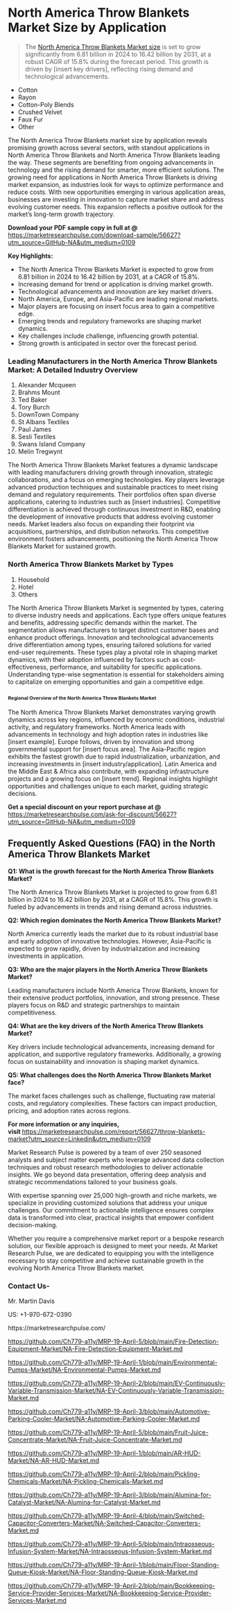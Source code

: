 <h1>North America Throw Blankets Market&nbsp;Size by Application</h1><blockquote><p>The <a href="https://marketresearchpulse.com/download-sample/56627?utm_source=GitHub-NA&amp;utm_medium=0109">North America Throw Blankets Market size</a> is set to grow significantly from 6.81 billion in 2024 to 16.42 billion by 2031, at a robust CAGR of 15.8% during the forecast period. This growth is driven by [insert key drivers], reflecting rising demand and technological advancements.</p></blockquote><ul><li>Cotton <li> Rayon <li> Cotton-Poly Blends <li> Crushed Velvet <li> Faux Fur <li> Other</li></ul><p>The North America Throw Blankets market size by application reveals promising growth across several sectors, with standout applications in North America Throw Blankets and North America Throw Blankets leading the way. These segments are benefiting from ongoing advancements in technology and the rising demand for smarter, more efficient solutions. The growing need for applications in North America Throw Blankets is driving market expansion, as industries look for ways to optimize performance and reduce costs. With new opportunities emerging in various application areas, businesses are investing in innovation to capture market share and address evolving customer needs. This expansion reflects a positive outlook for the market’s long-term growth trajectory.</p><p><strong>Download your PDF sample copy in full at @ </strong><a href="https://marketresearchpulse.com/download-sample/56627?utm_source=GitHub-NA&amp;utm_medium=0109">https://marketresearchpulse.com/download-sample/56627?utm_source=GitHub-NA&amp;utm_medium=0109</a></p><p><strong>Key Highlights: </strong></p><ul><li>The North America Throw Blankets Market is expected to grow from 6.81 billion in 2024 to 16.42 billion by 2031, at a CAGR of 15.8%.</li><li>Increasing demand for trend or application is driving market growth.</li><li>Technological advancements and innovation are key market drivers.</li><li>North America, Europe, and Asia-Pacific are leading regional markets.</li><li>Major players are focusing on insert focus area to gain a competitive edge.</li><li>Emerging trends and regulatory frameworks are shaping market dynamics.</li><li>Key challenges include challenge, influencing growth potential.</li><li>Strong growth is anticipated in sector over the forecast period.</li></ul><h3>Leading Manufacturers in the North America Throw Blankets Market: A Detailed Industry Overview</h3><ol><li>Alexander Mcqueen</li><li>Brahms Mount</li><li>Ted Baker</li><li>Tory Burch</li><li>DownTown Company</li><li>St Albans Textiles</li><li>Paul James</li><li>Sesli Textiles</li><li>Swans Island Company</li><li>Melin Tregwynt</li></ol><div class="flex max-w-full flex-col flex-grow"><div class="min-h-8 text-message flex w-full flex-col items-end gap-2 whitespace-normal break-words [.text-message+&amp;]:mt-5" dir="auto" data-message-author-role="assistant" data-message-id="fd8432e4-4910-450d-b182-61b7bfb0a01f" data-message-model-slug="gpt-4o"><div class="flex w-full flex-col gap-1 empty:hidden first:pt-[3px]"><div class="markdown prose w-full break-words dark:prose-invert light"><p>The North America Throw Blankets Market features a dynamic landscape with leading manufacturers driving growth through innovation, strategic collaborations, and a focus on emerging technologies. Key players leverage advanced production techniques and sustainable practices to meet rising demand and regulatory requirements. Their portfolios often span diverse applications, catering to industries such as [insert industries]. Competitive differentiation is achieved through continuous investment in R&amp;D, enabling the development of innovative products that address evolving customer needs. Market leaders also focus on expanding their footprint via acquisitions, partnerships, and distribution networks. This competitive environment fosters advancements, positioning the North America Throw Blankets Market for sustained growth.</p></div></div></div></div><h3>North America Throw Blankets Market by Types</h3><ol><li>Household <li> Hotel <li> Others</li></ol><div class="flex max-w-full flex-col flex-grow"><div class="min-h-8 text-message flex w-full flex-col items-end gap-2 whitespace-normal break-words [.text-message+&amp;]:mt-5" dir="auto" data-message-author-role="assistant" data-message-id="084470be-0bb7-4664-bddf-5156b4f41249" data-message-model-slug="gpt-4o-mini"><div class="flex w-full flex-col gap-1 empty:hidden first:pt-[3px]"><div class="markdown prose w-full break-words dark:prose-invert light"><p>The North America Throw Blankets Market is segmented by types, catering to diverse industry needs and applications. Each type offers unique features and benefits, addressing specific demands within the market. The segmentation allows manufacturers to target distinct customer bases and enhance product offerings. Innovation and technological advancements drive differentiation among types, ensuring tailored solutions for varied end-user requirements. These types play a pivotal role in shaping market dynamics, with their adoption influenced by factors such as cost-effectiveness, performance, and suitability for specific applications. Understanding type-wise segmentation is essential for stakeholders aiming to capitalize on emerging opportunities and gain a competitive edge.</p></div></div></div></div><h3><span style="font-size: 11px;">Regional Overview of the North America Throw Blankets Market</span></h3><div class="flex max-w-full flex-col flex-grow"><div class="min-h-8 text-message flex w-full flex-col items-end gap-2 whitespace-normal break-words [.text-message+&amp;]:mt-5" dir="auto" data-message-author-role="assistant" data-message-id="e9038762-ce64-4e30-91c9-9bd413514231" data-message-model-slug="gpt-4o-mini"><div class="flex w-full flex-col gap-1 empty:hidden first:pt-[3px]"><div class="markdown prose w-full break-words dark:prose-invert light"><p>The North America Throw Blankets Market demonstrates varying growth dynamics across key regions, influenced by economic conditions, industrial activity, and regulatory frameworks. North America leads with advancements in technology and high adoption rates in industries like [insert example]. Europe follows, driven by innovation and strong governmental support for [insert focus area]. The Asia-Pacific region exhibits the fastest growth due to rapid industrialization, urbanization, and increasing investments in [insert industry/application]. Latin America and the Middle East &amp; Africa also contribute, with expanding infrastructure projects and a growing focus on [insert trend]. Regional insights highlight opportunities and challenges unique to each market, guiding strategic decisions.</p></div></div></div></div><p><strong>Get a special discount on your report purchase at @ </strong><a href="https://marketresearchpulse.com/ask-for-discount/56627?utm_source=GitHub-NA&amp;utm_medium=0109">https://marketresearchpulse.com/ask-for-discount/56627?utm_source=GitHub-NA&amp;utm_medium=0109</a></p><h2>Frequently Asked Questions (FAQ) in the North America Throw Blankets Market</h2><p><strong>Q1: What is the growth forecast for the North America Throw Blankets Market?</strong></p><p>The North America Throw Blankets Market is projected to grow from 6.81 billion in 2024 to 16.42 billion by 2031, at a CAGR of 15.8%. This growth is fueled by advancements in trends and rising demand across industries.</p><p><strong>Q2: Which region dominates the North America Throw Blankets Market?</strong></p><p>North America currently leads the market due to its robust industrial base and early adoption of innovative technologies. However, Asia-Pacific is expected to grow rapidly, driven by industrialization and increasing investments in application.</p><p><strong>Q3: Who are the major players in the North America Throw Blankets Market?</strong></p><p>Leading manufacturers include North America Throw Blankets, known for their extensive product portfolios, innovation, and strong presence. These players focus on R&amp;D and strategic partnerships to maintain competitiveness.</p><p><strong>Q4: What are the key drivers of the North America Throw Blankets Market?</strong></p><p>Key drivers include technological advancements, increasing demand for application, and supportive regulatory frameworks. Additionally, a growing focus on sustainability and innovation is shaping market dynamics.</p><p><strong>Q5: What challenges does the North America Throw Blankets Market face?</strong></p><p>The market faces challenges such as challenge, fluctuating raw material costs, and regulatory complexities. These factors can impact production, pricing, and adoption rates across regions.</p><p><strong>For more information or any inquiries, visit&nbsp;</strong><a href="https://marketresearchpulse.com/report/56627/throw-blankets-market?utm_source=Linkedin&utm_medium=0109">https://marketresearchpulse.com/report/56627/throw-blankets-market?utm_source=Linkedin&utm_medium=0109</a></p><p>Market Research Pulse is powered by a team of over 250 seasoned analysts and subject matter experts who leverage advanced data collection techniques and robust research methodologies to deliver actionable insights. We go beyond data presentation, offering deep analysis and strategic recommendations tailored to your business goals.</p><p>With expertise spanning over 25,000 high-growth and niche markets, we specialize in providing customized solutions that address your unique challenges. Our commitment to actionable intelligence ensures complex data is transformed into clear, practical insights that empower confident decision-making.</p><p>Whether you require a comprehensive market report or a bespoke research solution, our flexible approach is designed to meet your needs. At Market Research Pulse, we are dedicated to equipping you with the intelligence necessary to stay competitive and achieve sustainable growth in the evolving North America Throw Blankets market.</p><h3><strong>Contact Us-</strong></h3><p>Mr. Martin Davis</p><p>US: +1-970-672-0390</p><p>https://marketresearchpulse.com/</p><p><a href="https://github.com/Ch779-a11y/MRP-19-April-5/blob/main/Fire-Detection-Equipment-Market/NA-Fire-Detection-Equipment-Market.md">https://github.com/Ch779-a11y/MRP-19-April-5/blob/main/Fire-Detection-Equipment-Market/NA-Fire-Detection-Equipment-Market.md</a></p><p><a href="https://github.com/Ch779-a11y/MRP-19-April-1/blob/main/Environmental-Pumps-Market/NA-Environmental-Pumps-Market.md">https://github.com/Ch779-a11y/MRP-19-April-1/blob/main/Environmental-Pumps-Market/NA-Environmental-Pumps-Market.md</a></p><p><a href="https://github.com/Ch779-a11y/MRP-19-April-2/blob/main/EV-Continuously-Variable-Transmission-Market/NA-EV-Continuously-Variable-Transmission-Market.md">https://github.com/Ch779-a11y/MRP-19-April-2/blob/main/EV-Continuously-Variable-Transmission-Market/NA-EV-Continuously-Variable-Transmission-Market.md</a></p><p><a href="https://github.com/Ch779-a11y/MRP-19-April-3/blob/main/Automotive-Parking-Cooler-Market/NA-Automotive-Parking-Cooler-Market.md">https://github.com/Ch779-a11y/MRP-19-April-3/blob/main/Automotive-Parking-Cooler-Market/NA-Automotive-Parking-Cooler-Market.md</a></p><p><a href="https://github.com/Ch779-a11y/MRP-19-April-5/blob/main/Fruit-Juice-Concentrate-Market/NA-Fruit-Juice-Concentrate-Market.md">https://github.com/Ch779-a11y/MRP-19-April-5/blob/main/Fruit-Juice-Concentrate-Market/NA-Fruit-Juice-Concentrate-Market.md</a></p><p><a href="https://github.com/Ch779-a11y/MRP-19-April-1/blob/main/AR-HUD-Market/NA-AR-HUD-Market.md">https://github.com/Ch779-a11y/MRP-19-April-1/blob/main/AR-HUD-Market/NA-AR-HUD-Market.md</a></p><p><a href="https://github.com/Ch779-a11y/MRP-19-April-2/blob/main/Pickling-Chemicals-Market/NA-Pickling-Chemicals-Market.md">https://github.com/Ch779-a11y/MRP-19-April-2/blob/main/Pickling-Chemicals-Market/NA-Pickling-Chemicals-Market.md</a></p><p><a href="https://github.com/Ch779-a11y/MRP-19-April-3/blob/main/Alumina-for-Catalyst-Market/NA-Alumina-for-Catalyst-Market.md">https://github.com/Ch779-a11y/MRP-19-April-3/blob/main/Alumina-for-Catalyst-Market/NA-Alumina-for-Catalyst-Market.md</a></p><p><a href="https://github.com/Ch779-a11y/MRP-19-April-4/blob/main/Switched-Capacitor-Converters-Market/NA-Switched-Capacitor-Converters-Market.md">https://github.com/Ch779-a11y/MRP-19-April-4/blob/main/Switched-Capacitor-Converters-Market/NA-Switched-Capacitor-Converters-Market.md</a></p><p><a href="https://github.com/Ch779-a11y/MRP-19-April-5/blob/main/Intraosseous-Infusion-System-Market/NA-Intraosseous-Infusion-System-Market.md">https://github.com/Ch779-a11y/MRP-19-April-5/blob/main/Intraosseous-Infusion-System-Market/NA-Intraosseous-Infusion-System-Market.md</a></p><p><a href="https://github.com/Ch779-a11y/MRP-19-April-1/blob/main/Floor-Standing-Queue-Kiosk-Market/NA-Floor-Standing-Queue-Kiosk-Market.md">https://github.com/Ch779-a11y/MRP-19-April-1/blob/main/Floor-Standing-Queue-Kiosk-Market/NA-Floor-Standing-Queue-Kiosk-Market.md</a></p><p><a href="https://github.com/Ch779-a11y/MRP-19-April-2/blob/main/Bookkeeping-Service-Provider-Services-Market/NA-Bookkeeping-Service-Provider-Services-Market.md">https://github.com/Ch779-a11y/MRP-19-April-2/blob/main/Bookkeeping-Service-Provider-Services-Market/NA-Bookkeeping-Service-Provider-Services-Market.md</a></p>
